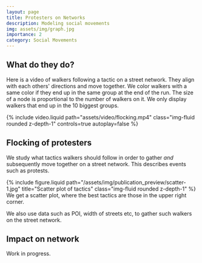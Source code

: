 ```yaml
---
layout: page
title: Protesters on Networks
description: Modeling social movements
img: assets/img/graph.jpg
importance: 2
category: Social Movements
---
```


## What do they do?
Here is a video of walkers following a tactic on a street network. They align with each others' directions and move together. We color walkers with a same color if they end up in the same group at the end of the run. The size of a node is proportional to the number of walkers on it.
We only display walkers that end up in the 10 biggest groups.

{% include video.liquid path="assets/video/flocking.mp4" class="img-fluid rounded z-depth-1" controls=true autoplay=false %}

## Flocking of protesters
We study what tactics walkers should follow in order to gather *and* subsequently move together on a street network. This describes events such as protests.

<div class="row">
    <div class="col-sm mt-3 mt-md-0">
        {% include figure.liquid path="/assets/img/publication_preview/scatter-1.jpg" title="Scatter plot of tactics" class="img-fluid rounded z-depth-1" %}
    </div>
</div>
<div class="caption">
    We get a scatter plot, where the best tactics are those in the upper right corner.
</div>

We also use data such as POI, width of streets etc, to gather such walkers on the street network.

## Impact on network
Work in progress.
